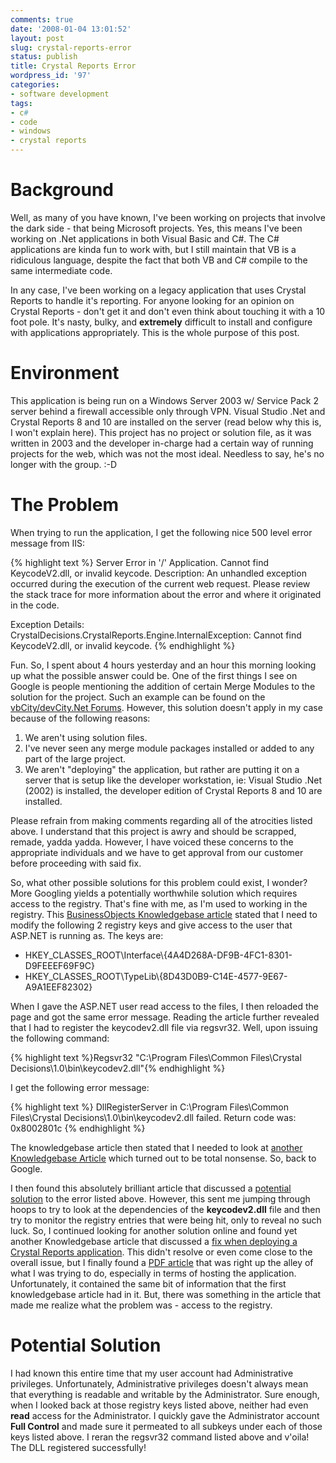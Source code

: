 ```yaml
---
comments: true
date: '2008-01-04 13:01:52'
layout: post
slug: crystal-reports-error
status: publish
title: Crystal Reports Error
wordpress_id: '97'
categories:
- software development
tags:
- c#
- code
- windows
- crystal reports
---
```


<h1>Background</h1>
Well, as many of you have known, I've been working on projects that involve the dark side - that being Microsoft projects. Yes, this means I've been working on .Net applications in both Visual Basic and C#. The C# applications are kinda fun to work with, but I still maintain that VB is a ridiculous language, despite the fact that both VB and C# compile to the same intermediate code. 

In any case, I've been working on a legacy application that uses Crystal Reports to handle it's reporting. For anyone looking for an opinion on Crystal Reports - don't get it and don't even think about touching it with a 10 foot pole. It's nasty, bulky, and <strong>extremely</strong> difficult to install and configure with applications appropriately. This is the whole purpose of this post. 

<h1>Environment</h1>
This application is being run on a Windows Server 2003 w/ Service Pack 2 server behind a firewall accessible only through VPN. Visual Studio .Net and Crystal Reports 8 and 10 are installed on the server (read below why this is, I won't explain here). This project has no project or solution file, as it was written in 2003 and the developer in-charge had a certain way of running projects for the web, which was not the most ideal. Needless to say, he's no longer with the group. :-D

<h1>The Problem</h1>
When trying to run the application, I get the following nice 500 level error message from IIS:

{% highlight text %}
Server Error in '/' Application.
Cannot find KeycodeV2.dll, or invalid keycode.
Description: An unhandled exception occurred during the execution 
of the current web request. Please review the stack trace for more 
information about the error and where it originated in the code.

Exception Details: CrystalDecisions.CrystalReports.Engine.InternalException: 
Cannot find KeycodeV2.dll, or invalid keycode.
{% endhighlight %}

Fun. So, I spent about 4 hours yesterday and an hour this morning looking up what the possible answer could be. One of the first things I see on Google is people mentioning the addition of certain Merge Modules to the solution for the project. Such an example can be found on the <a href="http://www.vbcity.com/forums/topic.asp?tid=67989">vbCity/devCity.Net Forums</a>. However, this solution doesn't apply in my case because of the following reasons:
<ol><li>We aren't using solution files.</li><li>I've never seen any merge module packages installed or added to any part of the large project.</li><li>We aren't "deploying" the application, but rather are putting it on a server that is setup like the developer workstation, ie: Visual Studio .Net (2002) is installed, the developer edition of Crystal Reports 8 and 10 are installed.</li></ol>

Please refrain from making comments regarding all of the atrocities listed above. I understand that this project is awry and should be scrapped, remade, yadda yadda. However, I have voiced these concerns to the appropriate individuals and we have to get approval from our customer before proceeding with said fix. 

So, what other possible solutions for this problem could exist, I wonder? More Googling yields a potentially worthwhile solution which requires access to the registry. That's fine with me, as I'm used to working in the registry. This <a href="http://technicalsupport.businessobjects.com/KanisaSupportSite/search.do?cmd=displayKC&docType=kc&externalId=c2011205&sliceId=&dialogID=14028857&stateId=1%200%2014030461">BusinessObjects Knowledgebase article</a> stated that I need to modify the following 2 registry keys and give access to the user that ASP.NET is running as. The keys are:
<ul><li>HKEY_CLASSES_ROOT\Interface\{4A4D268A-DF9B-4FC1-8301-D9FEEEF69F9C}</li><li>HKEY_CLASSES_ROOT\TypeLib\{8D43D0B9-C14E-4577-9E67-A9A1EEF82302}</li></ul>When I gave the ASP.NET user read access to the files, I then reloaded the page and got the same error message. Reading the article further revealed that I had to register the keycodev2.dll file via regsvr32. Well, upon issuing the following command:

{% highlight text %}Regsvr32 "C:\Program Files\Common Files\Crystal Decisions\1.0\bin\keycodev2.dll"{% endhighlight %}

I get the following error message:

{% highlight text %}
DllRegisterServer in 
C:\Program Files\Common Files\Crystal Decisions\1.0\bin\keycodev2.dll failed. 
Return code was: 0x8002801c
{% endhighlight %}

The knowledgebase article then stated that I needed to look at <a href="http://technicalsupport.businessobjects.com/KanisaSupportSite/search.do?cmd=displayKC&docType=kc&externalId=c2012603&sliceId=&dialogID=14028959&stateId=1%200%2014030531">another Knowledgebase Article</a> which turned out to be total nonsense. So, back to Google. 

I then found this absolutely brilliant article that discussed a <a href="http://www.cryer.co.uk/brian/windows/trbl_nt_rgsvrfld8002801c.htm">potential solution</a> to the error listed above. However, this sent me jumping through hoops to try to look at the dependencies of the <strong>keycodev2.dll</strong> file and then try to monitor the registry entries that were being hit, only to reveal no such luck. So, I continued looking for another solution online and found yet another Knowledgebase article that discussed a <a href="http://technicalsupport.businessobjects.com/KanisaSupportSite/search.do?cmd=displayKC&docType=kc&externalId=c2010681&sliceId=&dialogID=14024906&stateId=1%200%2014022829">fix when deploying a Crystal Reports application</a>. This didn't resolve or even come close to the overall issue, but I finally found a <a href="http://technicalsupport.businessobjects.com/KanisaSupportSite/search.do?cmd=displayKC&docType=kc&externalId=http--supportbusinessobjectscom-communityCS-TechnicalPapersNoNav-crnetkeycodev2pdfasp&sliceId=&dialogID=14028009&stateId=1%200%2014022865">PDF article</a> that was right up the alley of what I was trying to do, especially in terms of hosting the application. Unfortunately, it contained the same bit of information that the first knowledgebase article had in it. But, there was something in the article that made me realize what the problem was - access to the registry.

<h1>Potential Solution</h1>
I had known this entire time that my user account had Administrative privileges. Unfortunately, Administrative privileges doesn't always mean that everything is readable and writable by the Administrator. Sure enough, when I looked back at those registry keys listed above, neither had even <strong>read</strong> access for the Administrator. I quickly gave the Administrator account <strong>Full Control</strong> and made sure it permeated to all subkeys under each of those keys listed above. I reran the regsvr32 command listed above and v'oila! The DLL registered successfully!

